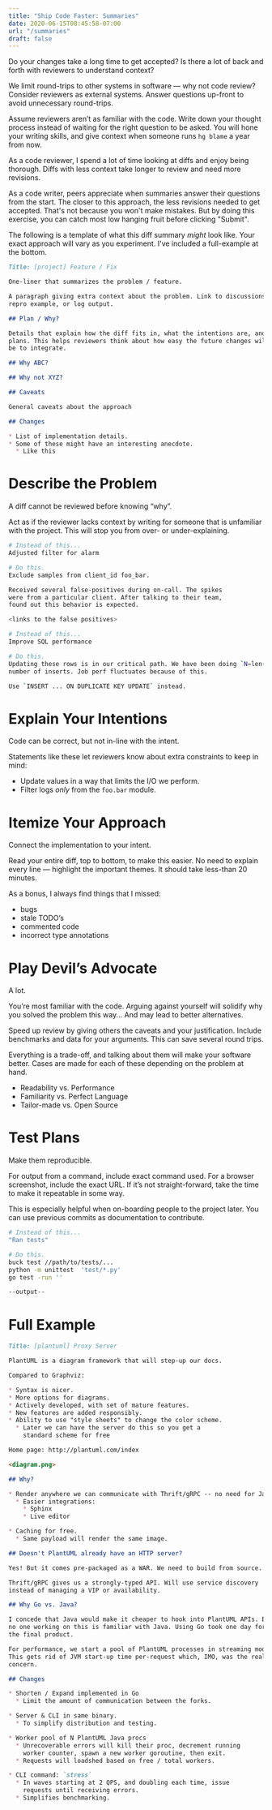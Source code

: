 ```yaml
---
title: "Ship Code Faster: Summaries"
date: 2020-06-15T08:45:58-07:00
url: "/summaries"
draft: false
---
```


Do your changes take a long time to get accepted? Is there a lot of back and
forth with reviewers to understand context?

We limit round-trips to other systems in software — why not code review?
Consider reviewers as external systems. Answer questions up-front to avoid
unnecessary round-trips.

Assume reviewers aren’t as familiar with the code. Write down your thought
process instead of waiting for the right question to be asked. You will hone
your writing skills, and give context when someone runs `hg blame` a year from
now.

As a code reviewer, I spend a lot of time looking at diffs and enjoy being
thorough. Diffs with less context take longer to review and need more
revisions.

As a code writer, peers appreciate when summaries answer their questions from
the start. The closer to this approach, the less revisions needed to get
accepted. That's not because you won't make mistakes. But by doing this
exercise, you can catch most low hanging fruit before clicking "Submit".

The following is a template of what this diff summary *might* look like. Your
exact approach will vary as you experiment. I've included a full-example at the
bottom.

```md
Title: [project] Feature / Fix

One-liner that summarizes the problem / feature.

A paragraph giving extra context about the problem. Link to discussions,
repro example, or log output.

## Plan / Why?

Details that explain how the diff fits in, what the intentions are, and
plans. This helps reviewers think about how easy the future changes will
be to integrate.

## Why ABC?

## Why not XYZ?

## Caveats

General caveats about the approach

## Changes

* List of implementation details.
* Some of these might have an interesting anecdote.
  * Like this
```

# Describe the Problem

A diff cannot be reviewed before knowing “why”.

Act as if the reviewer lacks context by writing for someone that is unfamiliar
with the project. This will stop you from over- or under-explaining.

```sh
# Instead of this...
Adjusted filter for alarm

# Do this.
Exclude samples from client_id foo_bar.

Received several false-positives during on-call. The spikes
were from a particular client. After talking to their team,
found out this behavior is expected.

<links to the false positives>
```

```sh
# Instead of this...
Improve SQL performance

# Do this.
Updating these rows is in our critical path. We have been doing `N=len(rows)`
number of inserts. Job perf fluctuates because of this.

Use `INSERT ... ON DUPLICATE KEY UPDATE` instead.
```

# Explain Your Intentions

Code can be correct, but not in-line with the intent.

Statements like these let reviewers know about extra constraints to keep in mind:

* Update values in a way that limits the I/O we perform.
* Filter logs *only* from the `foo.bar` module.

# Itemize Your Approach

Connect the implementation to your intent.

Read your entire diff, top to bottom, to make this easier. No need to explain
every line — highlight the important themes. It should take less-than 20
minutes.

As a bonus, I always find things that I missed:

* bugs
* stale TODO’s
* commented code
* incorrect type annotations

# Play Devil’s Advocate

A lot.

You’re most familiar with the code.  Arguing against yourself will solidify why
you solved the problem this way... And may lead to better alternatives.

Speed up review by giving others the caveats and your justification. Include
benchmarks and data for your arguments. This can save several round trips.

Everything is a trade-off, and talking about them will make your software
better. Cases are made for each of these depending on the problem at hand.

* Readability vs. Performance
* Familiarity vs. Perfect Language
* Tailor-made vs. Open Source

# Test Plans

Make them reproducible.

For output from a command, include exact command used. For a browser
screenshot, include the exact URL. If it’s not straight-forward, take the time
to make it repeatable in some way.

This is especially helpful when on-boarding people to the project later. You
can use previous commits as documentation to contribute.

```sh
# Instead of this...
"Ran tests"

# Do this.
buck test //path/to/tests/...
python -m unittest  'test/*.py'
go test -run ''

--output--
```

# Full Example

```md
Title: [plantuml] Proxy Server

PlantUML is a diagram framework that will step-up our docs.

Compared to Graphviz:

* Syntax is nicer.
* More options for diagrams.
* Actively developed, with set of mature features.
* New features are added responsibly.
* Ability to use "style sheets" to change the color scheme.
  * Later we can have the server do this so you get a
    standard scheme for free

Home page: http://plantuml.com/index

<diagram.png>

## Why?

* Render anywhere we can communicate with Thrift/gRPC -- no need for Java.
  * Easier integrations:
    * Sphinx
    * Live editor

* Caching for free.
  * Same payload will render the same image.

## Doesn't PlantUML already have an HTTP server?

Yes! But it comes pre-packaged as a WAR. We need to build from source.

Thrift/gRPC gives us a strongly-typed API. Will use service discovery
instead of managing a VIP or availability.

## Why Go vs. Java?

I concede that Java would make it cheaper to hook into PlantUML APIs. But
no one working on this is familiar with Java. Using Go took one day for
the final product.

For performance, we start a pool of PlantUML processes in streaming mode.
This gets rid of JVM start-up time per-request which, IMO, was the real
concern.

## Changes

* Shorten / Expand implemented in Go
  * Limit the amount of communication between the forks.

* Server & CLI in same binary.
  * To simplify distribution and testing.

* Worker pool of N PlantUML Java procs
  * Unrecoverable errors will kill their proc, decrement running
    worker counter, spawn a new worker goroutine, then exit.
  * Requests will loadshed based on free / total workers.

* CLI command: `stress`
  * In waves starting at 2 QPS, and doubling each time, issue
    requests until receiving errors.
  * Simplifies benchmarking.
```

